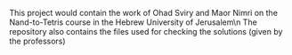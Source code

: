 This project would contain the work of Ohad Sviry and Maor Nimri on the Nand-to-Tetris course in the Hebrew University of Jerusalem\n
The repository also contains the files used for checking the solutions (given by the professors)